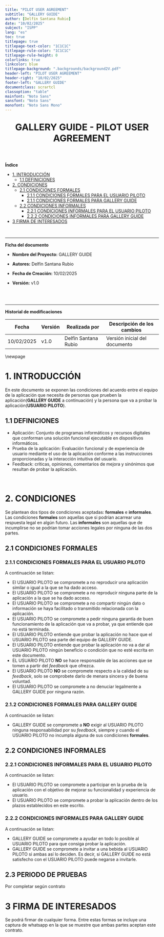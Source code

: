 ```yaml
---
title: "PILOT USER AGREEMENT"
subtitle: "GALLERY GUIDE"                       
author: [Delfín Santana Rubio] 
date: "10/02/2025"                                                 
subject: "ISPP"
lang: "es"
toc: true
titlepage: true
titlepage-text-color: "1C1C1C"
titlepage-rule-color: "1C1C1C"
titlepage-rule-height: 0
colorlinks: true
linkcolor: blue
titlepage-background: ".backgrounds/background2V.pdf"                            
header-left: "PILOT USER AGREEMENT"                 
header-right: "10/02/2025"                                         
footer-left: "GALLERY GUIDE"
documentclass: scrartcl
classoption: "table"
mainfont: "Noto Sans"
sansfont: "Noto Sans"
monofont: "Noto Sans Mono"
---
```



<!-- COMMENT THIS WHEN EXPORTING TO PDF -->
<p align="center" style="font-size: 30px; font-weight: bold;">
  GALLERY GUIDE  -  PILOT USER AGREEMENT
</p>

<br>

**Índice**
- [1. INTRODUCCIÓN](#1-introducción)
  - [1.1 DEFINICIONES](#21-dedicación-de-tiempo)
- [2. CONDICIONES](#2-compromisos-y-condiciones)
  - [2.1 CONDICIONES FORMALES](#21-dedicación-de-tiempo)
    - [2.1.1 CONDICIONES FORMALES PARA EL USUARIO PILOTO](#22-horario-de-disponibilidad)
    - [2.1.1 CONDICIONES FORMALES PARA GALLERY GUIDE](#23-compensación-de-tiempo)
  - [2.2 CONDICIONES INFORMALES](#24-compromiso-y-realización-de-las-tareas)
    - [2.2.1 CONDICIONES INFORMALES PARA EL USUARIO PILOTO](#25-prácticas-de-equipo)
    - [2.2.2 CONDICIONES INFORMALES PARA GALLERY GUIDE](#26-criterios-de-éxito)
- [3 FIRMA DE INTERESADOS](#3-firma-del-acuerdo)


<br>

---

**Ficha del documento**

- **Nombre del Proyecto:** GALLERY GUIDE

- **Autores:** Delfín Santana Rubio

- **Fecha de Creación:** 10/02/2025  

- **Versión:** v1.0

<br>

<br>

---

**Historial de modificaciones**

| Fecha      | Versión | Realizada por | Descripción de los cambios |
|------------|---------|--------------|----------------------------|
| 10/02/2025 | v1.0    | Delfín Santana Rubio | Versión inicial del documento |



\newpage 


# 1. INTRODUCCIÓN

En este documento se exponen las condiciones del acuerdo entre el equipo de la aplicación que necesita de personas que prueben la aplicación(**GALLERY GUIDE** a continuación) y la persona que va a probar la aplicación(**USUARIO PILOTO**). 

## 1.1 DEFINICIONES
- Aplicación: Conjunto de programas informáticos y recursos digitales que conforman una solución funcional ejecutable en dispositivos informáticos.
- Prueba de la aplicación: Evaluación funcional y de experiencia de usuario mediante el uso de la aplicación conforme a las instrucciones proporcionadas y la interacción intuitiva del usuario.
- Feedback: críticas, opiniones, comentarios de mejora y sinónimos que resultan de probar la aplicación. 
<br>

# 2. CONDICIONES
Se plantean dos tipos de condiciones aceptadas: **formales** e **informales**. Las condiciones **formales** son aquellas que si podrían acarrear una respuesta legal en algún futuro. Las **informales** son aquellas que de incumplirse no se podrían tomar acciones legales por ninguna de las dos partes.

## 2.1 CONDICIONES FORMALES
### 2.1.1 CONDICIONES FORMALES PARA EL USUARIO PILOTO
A continuación se listan:
- El USUARIO PILOTO se compromete a no reproducir una aplicación similar o igual a la que se ha dado acceso.
- El USUARIO PILOTO se compromete a no reproducir ninguna parte de la aplicación a la que se ha dado acceso.
- El USUARIO PILOTO se compromete a no compartir ningún dato o información se haya facilitado o transmitido relacionada con la aplicación.
- El USUARIO PILOTO se compromete a pedir ninguna garantía de buen funcionamiento de la aplicación que va a probar, ya que entiende que no está terminada.
- El USUARIO PILOTO entiende que probar la aplicación no hace que el USUARIO PILOTO sea parte del equipo de GALLERY GUIDE.
- El USUARIO PILOTO entiende que probar la aplicación no va a dar al USUARIO PILOTO ningún beneficio o condición que no esté escrita en este documento.
- EL USUARIO PILOTO **NO** se hace responsable de las acciones que se tomen a partir del *feedback* que ofrezca.
- El USUARIO PILOTO **NO** se compromete respecto a la calidad de su *feedback*, solo se comprobete darlo de menara sincera y de buena voluntad.
- El USUARIO PILOTO se compromete a no denuciar legalmente a GALLERY GUIDE por ninguna razón.

### 2.1.2 CONDICIONES FORMALES PARA GALLERY GUIDE
A continuación se listan:
- GALLERY GUIDE se compromete a **NO** exigir al USUARIO PILOTO ninguna responsabilidad por su *feedback*, siempre y cuando el USUARIO PILOTO no incumpla alguna de sus condiciones **formales**.

## 2.2 CONDICIONES INFORMALES
### 2.2.1 CONDICIONES INFORMALES PARA EL USUARIO PILOTO
A continuación se listan:
- El USUARIO PILOTO se compromete a participar en la prueba de la aplicación con el objetivo de mejorar su funcionalidad y experiencia de usuario.
- El USUARIO PILOTO se compromete a probar la aplicación dentro de los plazos establecidos en este escrito.

### 2.2.2 CONDICIONES INFORMALES PARA GALLERY GUIDE
A continuación se listan:
- GALLERY GUIDE se compromete a ayudar en todo lo posible al USUARIO PILOTO para que consiga probar la aplicación.
- GALLERY GUIDE se compromete a invitar a una bebida al USUARIO PILOTO si ambas así lo deciden. Es decir, si GALLERY GUIDE no está satisfecho con el USUARIO PILOTO puede negarse a invitarle.

## 2.3 PERIODO DE PRUEBAS
Por completar según contrato

# 3 FIRMA DE INTERESADOS
Se podrá firmar de cualquier forma. Entre estas formas se incluye una captura de whatsapp en la que se muestre que ambas partes aceptan este contrato.
